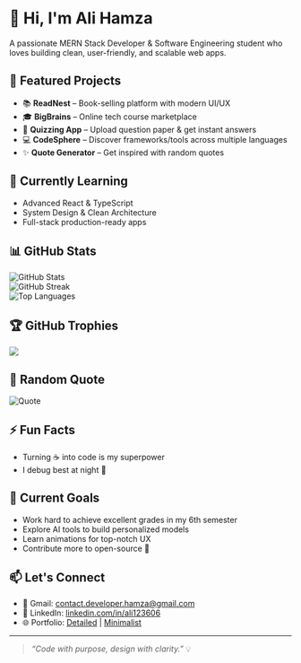 # 👋 Hi, I'm Ali Hamza

A passionate MERN Stack Developer & Software Engineering student who loves building clean, user-friendly, and scalable web apps.

## 🚀 Featured Projects
- 📚 **ReadNest** – Book-selling platform with modern UI/UX  
- 🎓 **BigBrains** – Online tech course marketplace  
- 🧠 **Quizzing App** – Upload question paper & get instant answers  
- 💻 **CodeSphere** – Discover frameworks/tools across multiple languages  
- ✨ **Quote Generator** – Get inspired with random quotes

## 🌱 Currently Learning
- Advanced React & TypeScript  
- System Design & Clean Architecture  
- Full-stack production-ready apps  

## 📊 GitHub Stats  
![GitHub Stats](https://github-readme-stats.vercel.app/api?username=ali123606&show_icons=true&theme=radical)  
![GitHub Streak](https://github-readme-streak-stats.herokuapp.com?user=ali123606&theme=radical)  
![Top Languages](https://github-readme-stats.vercel.app/api/top-langs/?username=ali123606&layout=compact&theme=radical)

## 🏆 GitHub Trophies  
<img src="https://github-profile-trophy.vercel.app/?username=ali123606&theme=radical&no-frame=true&column=10" style="margin-right: 10px;" />


## 🧠 Random Quote  
![Quote](https://quotes-github-readme.vercel.app/api?type=horizontal&theme=radical)

## ⚡ Fun Facts
- Turning ☕ into code is my superpower  
- I debug best at night 🌙  

## 🎯 Current Goals
- Work hard to achieve excellent grades in my 6th semester
- Explore AI tools to build personalized models
- Learn animations for top-notch UX  
- Contribute more to open-source 🚀  

## 📫 Let's Connect
- 📧 Gmail: contact.developer.hamza@gmail.com  
- 💼 LinkedIn: [linkedin.com/in/ali123606](https://linkedin.com/in/ali123606)  
- 🌐 Portfolio: [Detailed](https://alihamza-portfolio.vercel.app/) | [Minimalist](https://thealihamza.vercel.app/)

---

> *“Code with purpose, design with clarity.”* 💡
